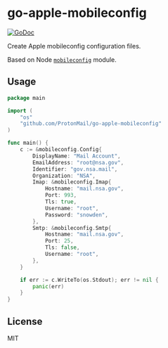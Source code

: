 # go-apple-mobileconfig

[![GoDoc](https://godoc.org/github.com/ProtonMail/go-apple-mobileconfig?status.svg)](https://godoc.org/github.com/ProtonMail/go-apple-mobileconfig)

Create Apple mobileconfig configuration files.

Based on Node [`mobileconfig`](https://github.com/andris9/mobileconfig) module.

## Usage

```go
package main

import (
	"os"
	"github.com/ProtonMail/go-apple-mobileconfig"
)

func main() {
	c := &mobileconfig.Config{
		DisplayName: "Mail Account",
		EmailAddress: "root@nsa.gov",
		Identifier: "gov.nsa.mail",
		Organization: "NSA",
		Imap: &mobileconfig.Imap{
			Hostname: "mail.nsa.gov",
			Port: 993,
			Tls: true,
			Username: "root",
			Password: "snowden",
		},
		Smtp: &mobileconfig.Smtp{
			Hostname: "mail.nsa.gov",
			Port: 25,
			Tls: false,
			Username: "root",
		},
	}

	if err := c.WriteTo(os.Stdout); err != nil {
		panic(err)
	}
}
```

## License

MIT
